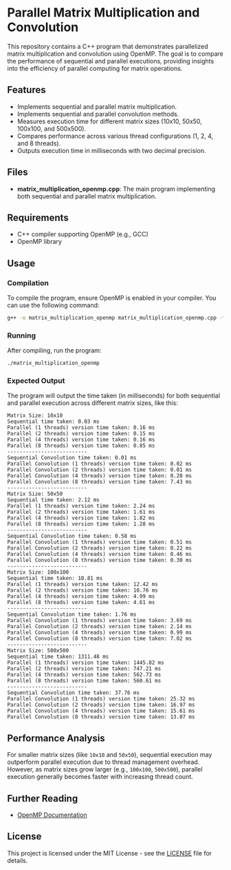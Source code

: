 # Parallel Matrix Multiplication and Convolution
This repository contains a C++ program that demonstrates parallelized matrix multiplication and convolution using OpenMP. The goal is to compare the performance of sequential and parallel executions, providing insights into the efficiency of parallel computing for matrix operations.


## Features
- Implements sequential and parallel matrix multiplication.
- Implements sequential and parallel convolution methods.
- Measures execution time for different matrix sizes (10x10, 50x50, 100x100, and 500x500).
- Compares performance across various thread configurations (1, 2, 4, and 8 threads).
- Outputs execution time in milliseconds with two decimal precision.

## Files
- **matrix_multiplication_openmp.cpp**: The main program implementing both sequential and parallel matrix multiplication.

## Requirements
- C++ compiler supporting OpenMP (e.g., GCC)
- OpenMP library

## Usage

### Compilation
To compile the program, ensure OpenMP is enabled in your compiler. You can use the following command:

```bash
g++ -o matrix_multiplication_openmp matrix_multiplication_openmp.cpp -fopenmp
```

### Running
After compiling, run the program:

```bash
./matrix_multiplication_openmp
```

### Expected Output
The program will output the time taken (in milliseconds) for both sequential and parallel execution across different matrix sizes, like this:

```
Matrix Size: 10x10
Sequential time taken: 0.03 ms
Parallel (1 threads) version time taken: 0.16 ms
Parallel (2 threads) version time taken: 0.15 ms
Parallel (4 threads) version time taken: 0.16 ms
Parallel (8 threads) version time taken: 0.85 ms
--------------------------
Sequential Convolution time taken: 0.01 ms
Parallel Convolution (1 threads) version time taken: 0.02 ms
Parallel Convolution (2 threads) version time taken: 0.01 ms
Parallel Convolution (4 threads) version time taken: 0.20 ms
Parallel Convolution (8 threads) version time taken: 7.43 ms
--------------------------
Matrix Size: 50x50
Sequential time taken: 2.12 ms
Parallel (1 threads) version time taken: 2.24 ms
Parallel (2 threads) version time taken: 1.61 ms
Parallel (4 threads) version time taken: 1.82 ms
Parallel (8 threads) version time taken: 1.28 ms
--------------------------
Sequential Convolution time taken: 0.58 ms
Parallel Convolution (1 threads) version time taken: 0.51 ms
Parallel Convolution (2 threads) version time taken: 0.22 ms
Parallel Convolution (4 threads) version time taken: 0.46 ms
Parallel Convolution (8 threads) version time taken: 0.30 ms
--------------------------
Matrix Size: 100x100
Sequential time taken: 18.81 ms
Parallel (1 threads) version time taken: 12.42 ms
Parallel (2 threads) version time taken: 10.76 ms
Parallel (4 threads) version time taken: 4.99 ms
Parallel (8 threads) version time taken: 4.61 ms
--------------------------
Sequential Convolution time taken: 1.76 ms
Parallel Convolution (1 threads) version time taken: 3.69 ms
Parallel Convolution (2 threads) version time taken: 2.14 ms
Parallel Convolution (4 threads) version time taken: 0.99 ms
Parallel Convolution (8 threads) version time taken: 7.02 ms
--------------------------
Matrix Size: 500x500
Sequential time taken: 1311.48 ms
Parallel (1 threads) version time taken: 1445.82 ms
Parallel (2 threads) version time taken: 747.21 ms
Parallel (4 threads) version time taken: 562.73 ms
Parallel (8 threads) version time taken: 560.61 ms
--------------------------
Sequential Convolution time taken: 37.76 ms
Parallel Convolution (1 threads) version time taken: 25.32 ms
Parallel Convolution (2 threads) version time taken: 16.97 ms
Parallel Convolution (4 threads) version time taken: 15.61 ms
Parallel Convolution (8 threads) version time taken: 13.07 ms
```

## Performance Analysis
For smaller matrix sizes (like `10x10` and `50x50`), sequential execution may outperform parallel execution due to thread management overhead. However, as matrix sizes grow larger (e.g., `100x100`, `500x500`), parallel execution generally becomes faster with increasing thread count.

## Further Reading
- [OpenMP Documentation](https://www.openmp.org/specifications/)

## License
This project is licensed under the MIT License - see the [LICENSE](LICENSE) file for details.
